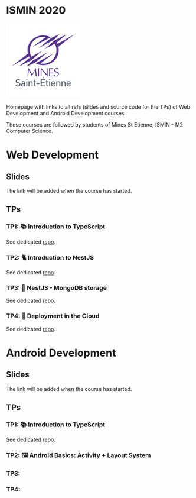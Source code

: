 # ISMIN 2020



![](./logo.png)

Homepage with links to all refs (slides and source code for the TPs) of Web Development and Android Development courses.

These courses are followed by students of Mines St Etienne, ISMIN - M2 Computer Science.      

# Web Development 

## Slides

The link will be added when the course has started.

## TPs

### TP1: 📚 Introduction to TypeScript

See dedicated [repo](https://github.com/gaetanmaisse/ismin-web-2020-tp1).

### TP2: 🐈 Introduction to NestJS

See dedicated [repo](https://github.com/gaetanmaisse/ismin-web-2020-tp2).

### TP3: 🍃 NestJS - MongoDB storage

See dedicated [repo](https://github.com/gaetanmaisse/ismin-web-2020-tp3).

### TP4: 🚀 Deployment in the Cloud

See dedicated [repo](https://github.com/gaetanmaisse/ismin-web-2020-tp4).



# Android Development 

## Slides

The link will be added when the course has started.

## TPs


### TP1: 📚 Introduction to TypeScript

See dedicated [repo](https://github.com/gaetanmaisse/ismin-android-2020-tp1).

### TP2: 🖼 Android Basics: Activity + Layout System


### TP3: 


### TP4: 


